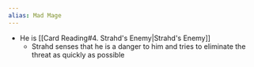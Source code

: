 ```yaml
---
alias: Mad Mage
---
```


- He is [[Card Reading#4. Strahd's Enemy|Strahd's Enemy]]
	- Strahd senses that he is a danger to him and tries to eliminate the threat as quickly as possible